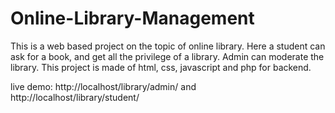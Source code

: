 # Online-Library-Management
This is a web based project on the topic of online library. Here a student can ask for a book, and get all the privilege of a library. Admin can moderate the library. This project is made of html, css, javascript and php for backend.


live demo: http://localhost/library/admin/ and
http://localhost/library/student/
